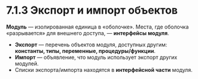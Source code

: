 # 7.1.3 Экспорт и импорт объектов

**Модуль** — изолированная единица в «оболочке». Места, где оболочка «разрывается» для внешнего доступа, — **интерфейсы модуля**.

* **Экспорт** — перечень объектов модуля, доступных другим: **константы, типы, переменные, процедуры/функции**.
* **Импорт** — объявление, что модуль использует экспорт других модулей.
* Списки экспорта/импорта находятся в **интерфейсной части** модуля.
